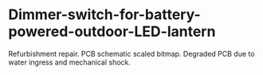 # Dimmer-switch-for-battery-powered-outdoor-LED-lantern
Refurbishment repair. PCB schematic scaled bitmap. 
Degraded PCB due to water ingress and mechanical shock. 
